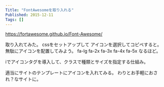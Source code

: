 ```yaml
---
Title: "FontAwesomeを取り入れる"
Published: 2015-12-11
Tags: []
---
```



https://fortawesome.github.io/Font-Awesome/

取り入れてみた。
cssをセットアップして
アイコンを選択してコピペすると。
無駄にアイコンを配置してみよう。
 fa-lg
 fa-2x
 fa-3x
 fa-4x
 fa-5x
なるほど。
<i class="fa fa-wrench fa-5x"></i>

iでアイコンタグを導入して、クラスで種類とサイズを指定する仕組み。

適当にサイトのテンプレートにアイコンを入れてみる。
わりとお手軽におされ？なサイトに。

